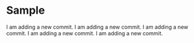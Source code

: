 # Sample
I am adding a new commit.
I am adding a new commit.
I am adding a new commit.
I am adding a new commit.
I am adding a new commit.
